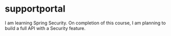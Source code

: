 # supportportal

I am learning Spring Security. On completion of this course, I am planning to build a full API with a Security feature.
